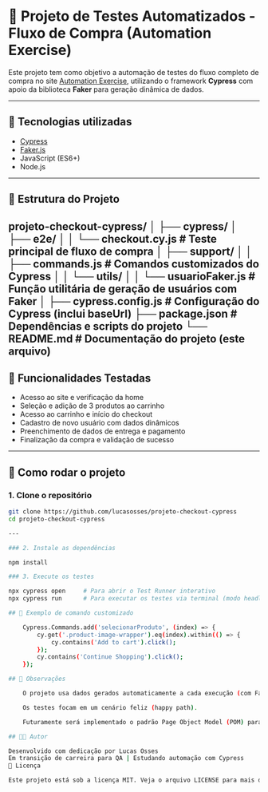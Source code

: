 # 🧪 Projeto de Testes Automatizados - Fluxo de Compra (Automation Exercise)

Este projeto tem como objetivo a automação de testes do fluxo completo de compra no site [Automation Exercise](https://automationexercise.com), utilizando o framework **Cypress** com apoio da biblioteca **Faker** para geração dinâmica de dados.

---

## 🚀 Tecnologias utilizadas

- [Cypress](https://www.cypress.io/)
- [Faker.js](https://fakerjs.dev/)
- JavaScript (ES6+)
- Node.js

---

## 📂 Estrutura do Projeto
projeto-checkout-cypress/
│
├── cypress/
│ ├── e2e/
│ │ └── checkout.cy.js # Teste principal de fluxo de compra
│ ├── support/
│ │ ├── commands.js # Comandos customizados do Cypress
│ │ └── utils/
│ │ └── usuarioFaker.js # Função utilitária de geração de usuários com Faker
│
├── cypress.config.js # Configuração do Cypress (inclui baseUrl)
├── package.json # Dependências e scripts do projeto
└── README.md # Documentação do projeto (este arquivo)
---

## 🧠 Funcionalidades Testadas

- Acesso ao site e verificação da home
- Seleção e adição de 3 produtos ao carrinho
- Acesso ao carrinho e início do checkout
- Cadastro de novo usuário com dados dinâmicos
- Preenchimento de dados de entrega e pagamento
- Finalização da compra e validação de sucesso

---

## 🔧 Como rodar o projeto

### 1. Clone o repositório

```bash
git clone https://github.com/lucasosses/projeto-checkout-cypress
cd projeto-checkout-cypress

---

### 2. Instale as dependências

npm install

### 3. Execute os testes

npx cypress open     # Para abrir o Test Runner interativo
npx cypress run      # Para executar os testes via terminal (modo headless)

## 🧪 Exemplo de comando customizado

    Cypress.Commands.add('selecionarProduto', (index) => {
        cy.get('.product-image-wrapper').eq(index).within(() => {
            cy.contains('Add to cart').click();
        });
        cy.contains('Continue Shopping').click();
    });

## 📌 Observações

    O projeto usa dados gerados automaticamente a cada execução (com Faker).

    Os testes focam em um cenário feliz (happy path).

    Futuramente será implementado o padrão Page Object Model (POM) para maior escalabilidade.

## 🧑‍💻 Autor

Desenvolvido com dedicação por Lucas Osses
Em transição de carreira para QA | Estudando automação com Cypress
📃 Licença

Este projeto está sob a licença MIT. Veja o arquivo LICENSE para mais detalhes.
